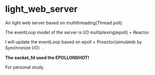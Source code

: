 # light_web_server
An light web server based on multithreading(Thread poll).

The eventLoop model of the server is I/O multiplexing(epoll) + Reactor.

I will update the eventLoop based on epoll + Proactor(simulateb by Synchronize I/O）.

**The socket_fd used the EPOLLONSHOT!**

For personal study.
